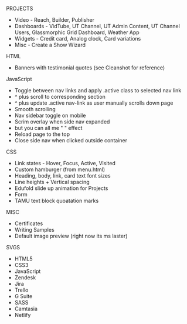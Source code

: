 PROJECTS
   - Video - Reach, Builder, Publisher
   - Dashboards - VidTube, UT Channel, UT Admin Content, UT Channel Users, Glassmorphic Grid Dashboard, Weather App
   - Widgets - Credit card, Analog clock, Card variations
   - Misc - Create a Show Wizard

HTML
- Banners with testimonial quotes (see Cleanshot for reference)

JavaScript
- Toggle between nav links and apply .active class to selected nav link
- ^ plus scroll to corresponding section
- ^ plus update .active nav-link as user manually scrolls down page
- Smooth scrolling
- Nav sidebar toggle on mobile
- Scrim overlay when side nav expanded
- but you can all me " " effect
- Reload page to the top
- Close side nav when clicked outside container

CSS
- Link states - Hover, Focus, Active, Visited
- Custom hamburger (from menu.html)
- Heading, body, link, card text font sizes
- Line heights + Vertical spacing
- Edufold slide up animation for Projects
- Form
- TAMU text block quoatation marks

MISC
- Certificates
- Writing Samples
- Default image preview (right now its ms laster)

SVGS
- HTML5
- CSS3
- JavaScript
- Zendesk
- Jira
- Trello
- G Suite
- SASS
- Camtasia
- Netlify